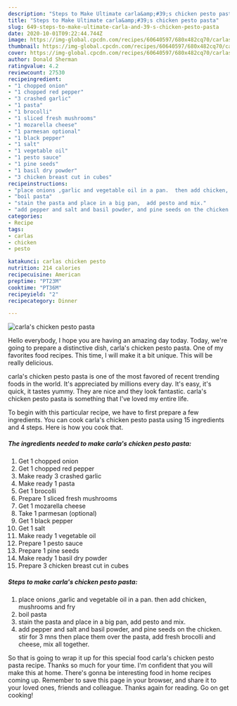 ```yaml
---
description: "Steps to Make Ultimate carla&amp;#39;s chicken pesto pasta"
title: "Steps to Make Ultimate carla&amp;#39;s chicken pesto pasta"
slug: 649-steps-to-make-ultimate-carla-and-39-s-chicken-pesto-pasta
date: 2020-10-01T09:22:44.744Z
image: https://img-global.cpcdn.com/recipes/60640597/680x482cq70/carlas-chicken-pesto-pasta-recipe-main-photo.jpg
thumbnail: https://img-global.cpcdn.com/recipes/60640597/680x482cq70/carlas-chicken-pesto-pasta-recipe-main-photo.jpg
cover: https://img-global.cpcdn.com/recipes/60640597/680x482cq70/carlas-chicken-pesto-pasta-recipe-main-photo.jpg
author: Donald Sherman
ratingvalue: 4.2
reviewcount: 27530
recipeingredient:
- "1 chopped onion"
- "1 chopped red pepper"
- "3 crashed garlic"
- "1 pasta"
- "1 brocolli"
- "1 sliced fresh mushrooms"
- "1 mozarella cheese"
- "1 parmesan optional"
- "1 black pepper"
- "1 salt"
- "1 vegetable oil"
- "1 pesto sauce"
- "1 pine seeds"
- "1 basil dry powder"
- "3 chicken breast cut in cubes"
recipeinstructions:
- "place onions ,garlic and vegetable oil in a pan.  then add chicken,  mushrooms and fry"
- "boil pasta"
- "stain the pasta and place in a big pan,  add pesto and mix."
- "add pepper and salt and basil powder, and pine seeds on the chicken.  stir for 3 mns then place them over the pasta,  add fresh brocolli and cheese,  mix all together."
categories:
- Recipe
tags:
- carlas
- chicken
- pesto

katakunci: carlas chicken pesto 
nutrition: 214 calories
recipecuisine: American
preptime: "PT23M"
cooktime: "PT36M"
recipeyield: "2"
recipecategory: Dinner

---
```



![carla&#39;s chicken pesto pasta](https://img-global.cpcdn.com/recipes/60640597/680x482cq70/carlas-chicken-pesto-pasta-recipe-main-photo.jpg)

Hello everybody, I hope you are having an amazing day today. Today, we're going to prepare a distinctive dish, carla&#39;s chicken pesto pasta. One of my favorites food recipes. This time, I will make it a bit unique. This will be really delicious.



carla&#39;s chicken pesto pasta is one of the most favored of recent trending foods in the world. It's appreciated by millions every day. It's easy, it's quick, it tastes yummy. They are nice and they look fantastic. carla&#39;s chicken pesto pasta is something that I've loved my entire life.


To begin with this particular recipe, we have to first prepare a few ingredients. You can cook carla&#39;s chicken pesto pasta using 15 ingredients and 4 steps. Here is how you cook that.

<!--inarticleads1-->

##### The ingredients needed to make carla&#39;s chicken pesto pasta:

1. Get 1 chopped onion
1. Get 1 chopped red pepper
1. Make ready 3 crashed garlic
1. Make ready 1 pasta
1. Get 1 brocolli
1. Prepare 1 sliced fresh mushrooms
1. Get 1 mozarella cheese
1. Take 1 parmesan (optional)
1. Get 1 black pepper
1. Get 1 salt
1. Make ready 1 vegetable oil
1. Prepare 1 pesto sauce
1. Prepare 1 pine seeds
1. Make ready 1 basil dry powder
1. Prepare 3 chicken breast cut in cubes




<!--inarticleads2-->

##### Steps to make carla&#39;s chicken pesto pasta:

1. place onions ,garlic and vegetable oil in a pan.  then add chicken,  mushrooms and fry
1. boil pasta
1. stain the pasta and place in a big pan,  add pesto and mix.
1. add pepper and salt and basil powder, and pine seeds on the chicken.  stir for 3 mns then place them over the pasta,  add fresh brocolli and cheese,  mix all together.




So that is going to wrap it up for this special food carla&#39;s chicken pesto pasta recipe. Thanks so much for your time. I'm confident that you will make this at home. There's gonna be interesting food in home recipes coming up. Remember to save this page in your browser, and share it to your loved ones, friends and colleague. Thanks again for reading. Go on get cooking!
